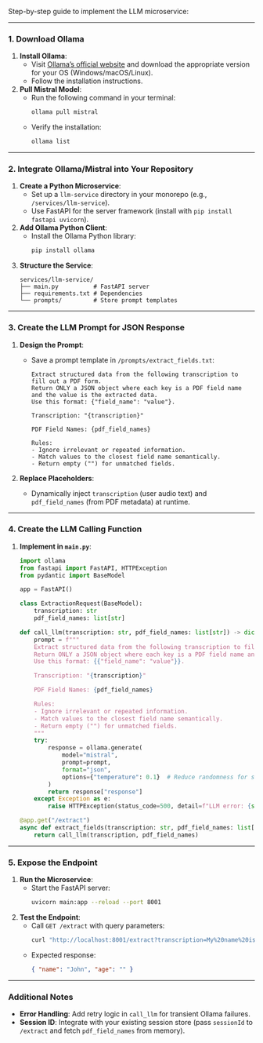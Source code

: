 Step-by-step guide to implement the LLM microservice:

---

### **1. Download Ollama**

1. **Install Ollama**:
   - Visit [Ollama’s official website](https://ollama.ai/) and download the appropriate version for your OS (Windows/macOS/Linux).
   - Follow the installation instructions.
2. **Pull Mistral Model**:
   - Run the following command in your terminal:
     ```bash
     ollama pull mistral
     ```
   - Verify the installation:
     ```bash
     ollama list
     ```

---

### **2. Integrate Ollama/Mistral into Your Repository**

1. **Create a Python Microservice**:
   - Set up a `llm-service` directory in your monorepo (e.g., `/services/llm-service`).
   - Use FastAPI for the server framework (install with `pip install fastapi uvicorn`).
2. **Add Ollama Python Client**:
   - Install the Ollama Python library:
     ```bash
     pip install ollama
     ```
3. **Structure the Service**:
   ```
   services/llm-service/
   ├── main.py          # FastAPI server
   ├── requirements.txt # Dependencies
   └── prompts/         # Store prompt templates
   ```

---

### **3. Create the LLM Prompt for JSON Response**

1. **Design the Prompt**:

   - Save a prompt template in `/prompts/extract_fields.txt`:

     ```text
     Extract structured data from the following transcription to fill out a PDF form.
     Return ONLY a JSON object where each key is a PDF field name and the value is the extracted data.
     Use this format: {"field_name": "value"}.

     Transcription: "{transcription}"

     PDF Field Names: {pdf_field_names}

     Rules:
     - Ignore irrelevant or repeated information.
     - Match values to the closest field name semantically.
     - Return empty ("") for unmatched fields.
     ```

2. **Replace Placeholders**:
   - Dynamically inject `transcription` (user audio text) and `pdf_field_names` (from PDF metadata) at runtime.

---

### **4. Create the LLM Calling Function**

1. **Implement in `main.py`**:

   ```python
   import ollama
   from fastapi import FastAPI, HTTPException
   from pydantic import BaseModel

   app = FastAPI()

   class ExtractionRequest(BaseModel):
       transcription: str
       pdf_field_names: list[str]

   def call_llm(transcription: str, pdf_field_names: list[str]) -> dict:
       prompt = f"""
       Extract structured data from the following transcription to fill out a PDF form.
       Return ONLY a JSON object where each key is a PDF field name and the value is the extracted data.
       Use this format: {{"field_name": "value"}}.

       Transcription: "{transcription}"

       PDF Field Names: {pdf_field_names}

       Rules:
       - Ignore irrelevant or repeated information.
       - Match values to the closest field name semantically.
       - Return empty ("") for unmatched fields.
       """
       try:
           response = ollama.generate(
               model="mistral",
               prompt=prompt,
               format="json",
               options={"temperature": 0.1}  # Reduce randomness for structured output
           )
           return response["response"]
       except Exception as e:
           raise HTTPException(status_code=500, detail=f"LLM error: {str(e)}")

   @app.get("/extract")
   async def extract_fields(transcription: str, pdf_field_names: list[str]):
       return call_llm(transcription, pdf_field_names)
   ```

---

### **5. Expose the Endpoint**

1. **Run the Microservice**:
   - Start the FastAPI server:
     ```bash
     uvicorn main:app --reload --port 8001
     ```
2. **Test the Endpoint**:
   - Call `GET /extract` with query parameters:
     ```bash
     curl "http://localhost:8001/extract?transcription=My%20name%20is%20John&pdf_field_names=name,age"
     ```
   - Expected response:
     ```json
     { "name": "John", "age": "" }
     ```

---

### **Additional Notes**

- **Error Handling**: Add retry logic in `call_llm` for transient Ollama failures.
- **Session ID**: Integrate with your existing session store (pass `sessionId` to `/extract` and fetch `pdf_field_names` from memory).
